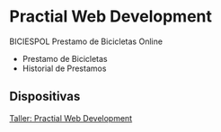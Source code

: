 # Practial Web Development
BICIESPOL Prestamo de Bicicletas Online

- Prestamo de Bicicletas
- Historial de Prestamos

## Dispositivas
[Taller: Practial Web Development](https://docs.google.com/presentation/d/1s7cSNXbIYgoJWcFlGXcUiD7ZFJ_-QtH16Gk2hnT0HlU/edit?usp=sharing)
